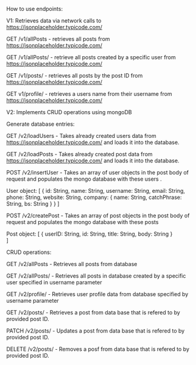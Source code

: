 How to use endpoints:

V1: Retrieves data via network calls to https://jsonplaceholder.typicode.com/

GET /v1/allPosts - retrieves all posts from https://jsonplaceholder.typicode.com/

GET /v1/allPosts/<username> - retrieve all posts created by a specific user from https://jsonplaceholder.typicode.com/

GET /v1/posts/<postId> - retrieves all posts by the post ID from https://jsonplaceholder.typicode.com/

GET v1/profile/<username> - retrieves a users name from their username from https://jsonplaceholder.typicode.com/


V2: Implements CRUD operations using mongoDB

Generate database entries:

GET /v2/loadUsers - Takes already created users data from https://jsonplaceholder.typicode.com/ and loads it into the database. 

GET /v2/loadPosts - Takes already created post data from https://jsonplaceholder.typicode.com/ and loads it into the database. 

POST /v2/insertUser - Takes an array of user objects in the post body of request and populates the mongo database with these users .

User object: 
[
    {
        id: String,
        name: String,
        username: String,
        email: String,
        phone: String,
        website: String,
        company: {
            name: String,
            catchPhrase: String,
            bs: String
        }
    }
]

POST /v2/createPost - Takes an array of post objects in the post body of request and populates the mongo database with these posts

Post object:
[
    {
        userID: String,
        id: String,
        title: String,
        body: String
    }   
]

CRUD operations: 

GET /v2/allPosts - Retrieves all posts from database

GET /v2/allPosts/<username> - Retrieves all posts in database created by a specific user specified in username parameter

GET /v2/profile/<username> - Retrieves user profile data from database specified by username parameter

GET /v2/posts/<postID> - Retrieves a post from data base that is refered to by provided post ID.

PATCH /v2/posts/<postID> - Updates a post from data base that is refered to by provided post ID. 

DELETE /v2/posts/<postID> - Removes a posf from data base that is refered to by provided post ID. 